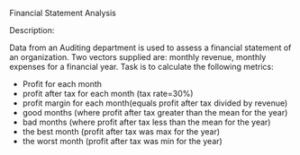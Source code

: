 Financial Statement Analysis

Description:


Data from an Auditing department is used to assess a financial statement of an organization. Two vectors supplied are: monthly revenue, monthly expenses for a financial year. 
Task is to calculate the following metrics:
- Profit for each month
- profit after tax for each month (tax rate=30%)
- profit margin for each month(equals profit after tax divided by revenue)
- good months (where profit after tax greater than the mean for the year)
- bad months (where profit after tax less than the mean for the year)
- the best month (profit after tax was max for the year)
- the worst month (profit after tax was min for the year)


